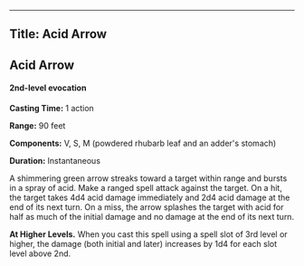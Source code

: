 -------------------------
Title: Acid Arrow
-------------------------

## Acid Arrow

#### 2nd-level evocation


**Casting Time:** 1 action

**Range:** 90 feet

**Components:** V, S, M (powdered rhubarb leaf and an
adder's stomach)

**Duration:** Instantaneous


A shimmering green arrow streaks toward a target within range and bursts
in a spray of acid. Make a ranged spell attack against the target. On a
hit, the target takes 4d4 acid damage immediately and 2d4 acid damage at
the end of its next turn. On a miss, the arrow splashes the target with
acid for half as much of the initial damage and no damage at the end of
its next turn.

**At Higher Levels.** When you cast this spell using
a spell slot of 3rd level or higher, the damage (both initial and later)
increases by 1d4 for each slot level above 2nd.
